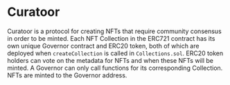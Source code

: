 # Curatoor

Curatoor is a protocol for creating NFTs that require community consensus in order to be minted. Each NFT Collection in the ERC721 contract has its own unique Governor contract and ERC20 token, both of which are deployed when `createCollection` is called in `Collections.sol`. ERC20 token holders can vote on the metadata for NFTs and when these NFTs will be minted. A Governor can only call functions for its corresponding Collection. NFTs are minted to the Governor address.
